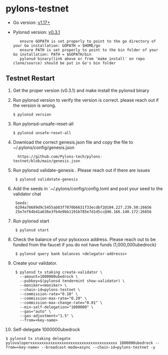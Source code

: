 # pylons-testnet

- Go version: [v1.17+](https://golang.org/dl/)
- Pylonsd version: [v0.3.1](https://github.com/Pylons-tech/pylons/releases/tag/v0.3.1)

         ensure GOPATH is set properly to point to the go directory of your Go installation: GOPATH = $HOME/go
         ensure PATH is set properly to point to the bin folder of your Go installation: PATH = $GOPATH/bin
         pylonsd binary(link above or from 'make install' on repo clone/source) should be put in Go's bin folder

## Testnet Restart

1. Get the proper version (v0.3.1) and make install the pylonsd binary

 

2. Run pylonsd version to verify the version is correct.  please reach out if the version is wrong.

   ```shell
   $ pylonsd version
   ``` 

3. Run pylonsd-unsafe-reset-all

   ```shell
   $ pylonsd unsafe-reset-all
   ```

4. Download the correct genesis.json file  and copy the file to ~/.pylons/config/genesis.json

   ```shell
     https://github.com/Pylons-tech/pylons-testnet/blob/main/genesis.json
   ```

5. Run pylonsd validate-genesis .  Please reach out if there are issues

   ```shell
    $ pylonsd validatate-genesis

   ```
   
6. Add the seeds in `~/.pylons/config/config.toml and post your seed to the validator chat

   ```shell
    Seeds: 
    6294a76689d9c5455ab83f7070b6631f33ecdbf2@104.227.239.50:26656 
    25e7ef64b41a636e3fb4e9bb1191b785e7d1d5cc@46.166.140.172:26656

   ```

7. Run pylonsd start

   ```shell
    $ pylonsd start

   ```

8. Check the balance of your pyloxxxxx address. Please reach out to be funded from the faucet if you do not have funds (1,000,000ubedrock)

   ```shell
    $ pylonsd query bank balances <delegator-addresss>

   ```
   
9. Create your validator.

   ```shell
    $ pylonsd tx staking create-validator \
      --amount=1000000ubedrock \
      --pubkey=$(pylonsd tendermint show-validator) \
      --moniker=<moniker> \
      --chain-id=pylons-testnet \
      --commission-rate="0.10" \
      --commission-max-rate="0.20" \
      --commission-max-change-rate="0.01" \
      --min-self-delegation="1000000" \
      --gas="auto" \
      --gas-adjustment="1.5" \
      --from=<key-name>

   ```
10. Self-delegate 1000000ubedrock 

   ```shell
   $ pylonsd tx staking delegate pylovaloperxxxxxxxxxxxxxxxxxxxxxxxxxxxxxxxxxxxxxxx 1000000ubedrock --from=<key-name> --broadcast-mode=async --chain-id=pylons-testnet -y
   ```
 
